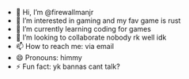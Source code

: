 - 👋 Hi, I’m @firewallmanjr
- 👀 I’m interested in gaming and my fav game is rust
- 🌱 I’m currently learning coding for games
- 💞️ I’m looking to collaborate nobody rk well idk
- 📫 How to reach me: via email
- 😄 Pronouns: himmy
- ⚡ Fun fact: yk bannas cant talk?

<!---
firewallmanjr/firewallmanjr is a ✨ special ✨ repository because its `README.md` (this file) appears on your GitHub profile.
You can click the Preview link to take a look at your changes.
--->
